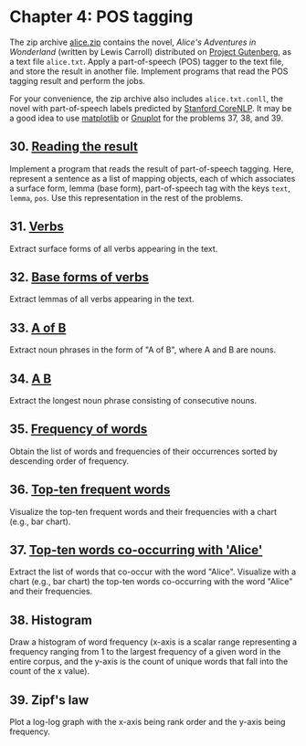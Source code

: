 # Chapter 4: POS tagging

The zip archive [alice.zip](https://nlp100.github.io/data/alice.zip) contains the novel, _Alice's Adventures in Wonderland_ (written by Lewis Carroll) distributed on [Project Gutenberg](https://www.gutenberg.org/), as a text file `alice.txt`. Apply a part-of-speech (POS) tagger to the text file, and store the result in another file. Implement programs that read the POS tagging result and perform the jobs.

For your convenience, the zip archive also includes `alice.txt.conll`, the novel with part-of-speech labels predicted by [Stanford CoreNLP](https://stanfordnlp.github.io/CoreNLP/). It may be a good idea to use [matplotlib](http://matplotlib.org/) or [Gnuplot](http://www.gnuplot.info/) for the problems 37, 38, and 39.

## 30. [Reading the result](./ex30.ts)

Implement a program that reads the result of part-of-speech tagging. Here, represent a sentence as a list of mapping objects, each of which associates a surface form, lemma (base form), part-of-speech tag with the keys `text`, `lemma`, `pos`. Use this representation in the rest of the problems.

## 31. [Verbs](./ex31.ts)

Extract surface forms of all verbs appearing in the text.

## 32. [Base forms of verbs](./ex32.ts)

Extract lemmas of all verbs appearing in the text.

## 33. [A of B](./ex33.ts)

Extract noun phrases in the form of "A of B", where A and B are nouns.

## 34. [A B](./ex34.ts)

Extract the longest noun phrase consisting of consecutive nouns.

## 35. [Frequency of words](./ex35.ts)

Obtain the list of words and frequencies of their occurrences sorted by descending order of frequency.

## 36. [Top-ten frequent words](./ex36.ts)

Visualize the top-ten frequent words and their frequencies with a chart (e.g., bar chart).

## 37. [Top-ten words co-occurring with 'Alice'](./ex37.ts)

Extract the list of words that co-occur with the word "Alice". Visualize with a chart (e.g., bar chart) the top-ten words co-occurring with the word "Alice" and their frequencies.

## 38. Histogram

Draw a histogram of word frequency (x-axis is a scalar range representing a frequency ranging from 1 to the largest frequency of a given word in the entire corpus, and the y-axis is the count of unique words that fall into the count of the x value).

## 39. Zipf's law

Plot a log-log graph with the x-axis being rank order and the y-axis being frequency.
